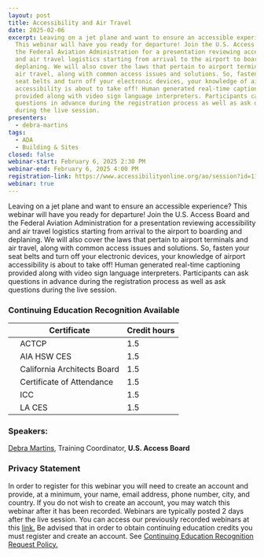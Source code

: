 ```yaml
---
layout: post
title: Accessibility and Air Travel
date: 2025-02-06
excerpt: Leaving on a jet plane and want to ensure an accessible experience?
  This webinar will have you ready for departure! Join the U.S. Access Board and
  the Federal Aviation Administration for a presentation reviewing accessibility
  and air travel logistics starting from arrival to the airport to boarding and
  deplaning. We will also cover the laws that pertain to airport terminals and
  air travel, along with common access issues and solutions. So, fasten your
  seat belts and turn off your electronic devices, your knowledge of airport
  accessibility is about to take off! Human generated real-time captioning
  provided along with video sign language interpreters. Participants can ask
  questions in advance during the registration process as well as ask questions
  during the live session.
presenters:
  - debra-martins
tags:
  - ADA
  - Building & Sites
closed: false
webinar-start: February 6, 2025 2:30 PM
webinar-end: February 6, 2025 4:00 PM
registration-link: https://www.accessibilityonline.org/ao/session?id=111153
webinar: true
---
```

Leaving on a jet plane and want to ensure an accessible experience? This webinar will have you ready for departure! Join the U.S. Access Board and the Federal Aviation Administration for a presentation reviewing accessibility and air travel logistics starting from arrival to the airport to boarding and deplaning. We will also cover the laws that pertain to airport terminals and air travel, along with common access issues and solutions. So, fasten your seat belts and turn off your electronic devices, your knowledge of airport accessibility is about to take off! Human generated real-time captioning provided along with video sign language interpreters. Participants can ask questions in advance during the registration process as well as ask questions during the live session.

### Continuing Education Recognition Available

|     | **Certificate**             | **Credit hours** |
| --- | --------------------------- | ---------------- |
|     | ACTCP                       | 1.5              |
|     | AIA HSW CES                 | 1.5              |
|     | California Architects Board | 1.5              |
|     | Certificate of Attendance   | 1.5              |
|     | ICC                         | 1.5              |
|     | LA CES                      | 1.5              |

### Speakers:

[Debra Martins](https://www.accessibilityonline.org/speakers/speaker.aspx?id=11035&ret=Accessibility%20and%20Air%20Travel), Training Coordinator, **U.S. Access Board**

### Privacy Statement

In order to register for this webinar you will need to create an account and provide, at a minimum, your name, email address, phone number, city, and country. If you do not wish to create an account, you may watch this webinar after it has been recorded. Webinars are typically posted 2 days after the live session. You can access our previously recorded webinars at this [link.](https://www.accessibilityonline.org/archives/) Be advised that in order to obtain continuing education credits you must register and create an account. See [Continuing Education Recognition Request Policy.](https://www.accessibilityonline.org/continuing-education/CEUDetails.aspx)